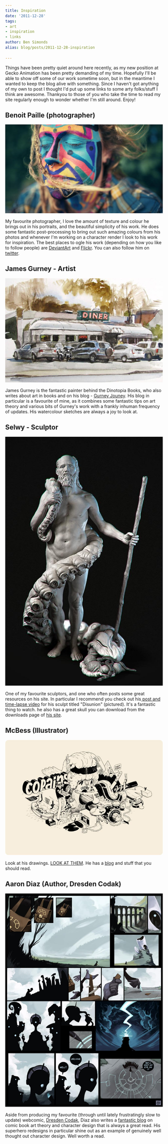 ```yaml
---
title: Inspiration
date: '2011-12-28'
tags:
- art
- inspiration
- links
author: Ben Simonds
alias: blog/posts/2011-12-28-inspiration

---
```


Things have been pretty quiet around here recently, as my new position at Gecko Animation has been pretty demanding of my time. Hopefully I'll be able to show off some of our work sometime soon, but in the meantime I wanted to keep the blog alive with something. Since I haven't got anything of my own to post I thought I'd put up some links to some arty folks/stuff I think are awesome. Thankyou to those of you who take the time to read my site regularly enough to wonder whether I'm still around. Enjoy! 


## Benoit Paille (photographer)

![>< ><](/images/old/rainbow_family_member_43_by_benoitpaille-d46zsz9.jpg)

My favourite photographer, I love the amount of texture and colour he brings out in his portraits, and the beautiful simplicity of his work. He does some fantastic post-processing to bring out such amazing colours from his photos and whenever I'm working on a character render I look to his work for inspiration. The best places to ogle his work (depending on how you like to follow people) are [DeviantArt](http://benoitpaille.deviantart.com/) and [Flickr](http://www.flickr.com/photos/benoitpaille). You can also follow him on [twitter](https://twitter.com/#!/BenoitPaille). 

## James Gurney - Artist

![>< ><](/images/old/american-diner-sm.jpg)


James Gurney is the fantastic painter behind the Dinotopia Books, who also writes about art in books and on his blog - [Gurney Jouney](http://gurneyjourney.blogspot.com/). His blog in particular is a favourite of mine, as it combines some fantastic tips on art theory and various bits of Gurney's work with a frankly inhuman frequency of updates. His watercolour sketches are always a joy to look at. 

## Selwy - Sculptor

![>< ><](/images/old/complete_render_front.jpg)


One of my favourite sculptors, and one who often posts some great resources on his site. In particular I recommend you check out his[ post and time-lapse video](http://www.selwy.com/2008/project-disunion/) for his sculpt titled "Disunion" (pictured). It's a fantastic thing to watch. he also has a great skull you can download from the downloads page of [his site](http://www.selwy.com/). 

## McBess (Illustrator)

![>< ><](/images/old/copaings.jpg)


Look at his drawings. [LOOK AT THEM](http://blog.mcbess.com/post/7609853173/le-south-park). He has a [blog](http://blog.mcbess.com/) and stuff that you should read. 

## Aaron Diaz (Author, Dresden Codak)

![>< ><](/images/old/2011-02-01-dark_science_07-1.jpg)


Aside from producing my favourite (through until lately frustratingly slow to update) webcomic, [Dresden Codak](http://dresdencodak.com/), Diaz also writes a [fantastic blog](http://dresdencodak.tumblr.com/) on comic book art theory and character design that is always a great read. His superhero redesigns in particular shine out as an example of genuinely well thought out character design. Well worth a read.


